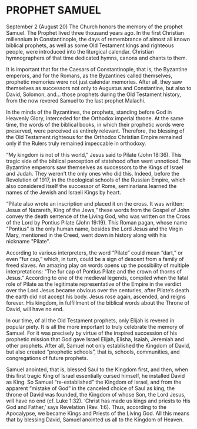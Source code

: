 # PROPHET SAMUEL

September 2 (August 20) The Church honors the memory of the prophet Samuel. The Prophet lived three thousand years ago. In the first Christian millennium in Constantinople, the days of remembrance of almost all known biblical prophets, as well as some Old Testament kings and righteous people, were introduced into the liturgical calendar. Christian hymnographers of that time dedicated hymns, canons and chants to them.

It is important that for the Caesars of Constantinople, that is, the Byzantine emperors, and for the Romans, as the Byzantines called themselves, prophetic memories were not just calendar memories. After all, they saw themselves as successors not only to Augustus and Constantine, but also to David, Solomon, and... those prophets during the Old Testament history, from the now revered Samuel to the last prophet Malachi.

In the minds of the Byzantines, the prophets, standing before God in Heavenly Glory, interceded for the Orthodox imperial throne. At the same time, the words of the biblical books, in which their prophetic words were preserved, were perceived as entirely relevant. Therefore, the blessing of the Old Testament righteous for the Orthodox Christian Empire remained only if the Rulers truly remained impeccable in orthodoxy.

“My kingdom is not of this world,” Jesus said to Pilate (John 18:36). This tragic side of the biblical perception of statehood often went unnoticed. The Byzantine emperors saw themselves as successors to the Kings of Israel and Judah. They weren't the only ones who did this. Indeed, before the Revolution of 1917, in the theological schools of the Russian Empire, which also considered itself the successor of Rome, seminarians learned the names of the Jewish and Israeli Kings by heart.

“Pilate also wrote an inscription and placed it on the cross. It was written: Jesus of Nazareth, King of the Jews,” these words from the Gospel of John convey the death sentence of the Living God, who was written on the Cross of the Lord by Pontius Pilate (John 19:19). This Roman pagan, whose name "Pontius" is the only human name, besides the Lord Jesus and the Virgin Mary, mentioned in the Creed, went down in history along with his nickname "Pilate".

According to various interpreters, the word “Pilate” could mean “dart,” or even “fur cap,” which, in turn, could be a sign of descent from a family of freed slaves. An amazing play on words opens up the possibility of multiple interpretations: “The fur cap of Pontius Pilate and the crown of thorns of Jesus.” According to one of the medieval legends, compiled when the fatal role of Pilate as the legitimate representative of the Empire in the verdict over the Lord Jesus became obvious over the centuries, after Pilate’s death the earth did not accept his body. Jesus rose again, ascended, and reigns forever. His kingdom, in fulfillment of the biblical words about the Throne of David, will have no end.

In our time, of all the Old Testament prophets, only Elijah is revered in popular piety. It is all the more important to truly celebrate the memory of Samuel. For it was precisely by virtue of the inspired succession of his prophetic mission that God gave Israel Elijah, Elisha, Isaiah, Jeremiah and other prophets. After all, Samuel not only established the Kingdom of David, but also created “prophetic schools”, that is, schools, communities, and congregations of future prophets.

Samuel anointed, that is, blessed Saul to the Kingdom first, and then, when this first tragic King of Israel essentially cursed himself, he installed David as King. So Samuel “re-established” the Kingdom of Israel, and from the apparent “mistake of God” in the canceled choice of Saul as king, the throne of David was founded, the Kingdom of whose Son, the Lord Jesus, will have no end (cf. Luke 1:32). ‘Christ has made us kings and priests to His God and Father,’ says Revelation (Rev. 1:6). Thus, according to the Apocalypse, we became Kings and Priests of the Living God. All this means that by blessing David, Samuel anointed us all to the Kingdom of Heaven.
